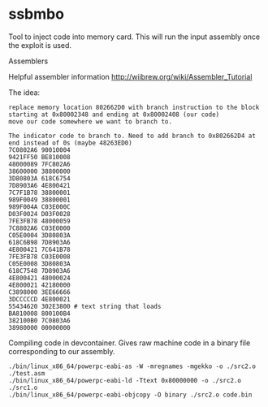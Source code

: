 # ssbmbo

Tool to inject code into memory card. This will run the input assembly once the
exploit is used.

Assemblers 

Helpful assembler information http://wiibrew.org/wiki/Assembler_Tutorial

The idea:
```
replace memory location 802662D0 with branch instruction to the block starting at 0x80002348 and ending at 0x80002408 (our code)
move our code somewhere we want to branch to.

The indicator code to branch to. Need to add branch to 0x802662D4 at end instead of 0s (maybe 48263ED0)
7C0802A6 90010004
9421FF50 BE810008
48000089 7FC802A6
38600000 38800000
3D80803A 618C6754
7D8903A6 4E800421
7C7F1B78 38800001
989F0049 38800001
989F004A C03E000C
D03F0024 D03F0028
7FE3FB78 48000059
7C8802A6 C03E0000
C05E0004 3D80803A
618C6B98 7D8903A6
4E800421 7C641B78
7FE3FB78 C03E0008
C05E0008 3D80803A
618C7548 7D8903A6
4E800421 48000024
4E800021 42180000
C3898000 3EE66666
3DCCCCCD 4E800021
55434620 302E3800 # text string that loads
BA810008 800100B4
382100B0 7C0803A6
38980000 00000000
```

Compiling code in devcontainer. Gives raw machine code in a binary file
corresponding to our assembly.

```
./bin/linux_x86_64/powerpc-eabi-as -W -mregnames -mgekko -o ./src2.o ./test.asm
./bin/linux_x86_64/powerpc-eabi-ld -Ttext 0x80000000 -o ./src2.o ./src1.o
./bin/linux_x86_64/powerpc-eabi-objcopy -O binary ./src2.o code.bin
```
